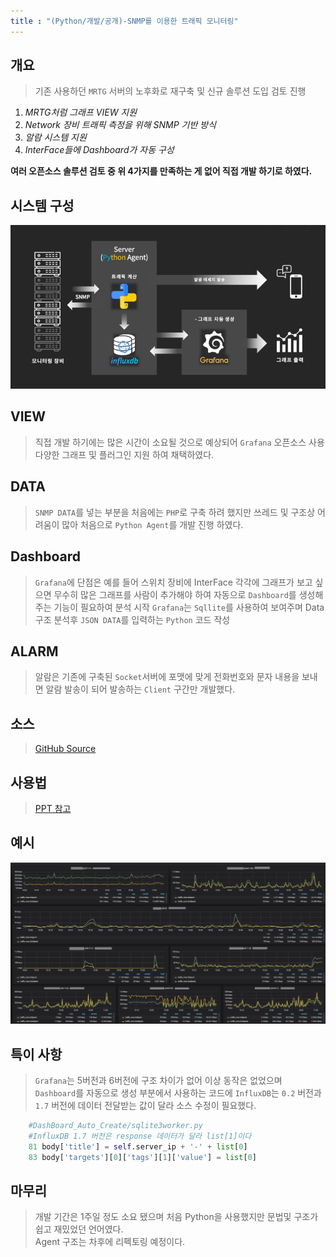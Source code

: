 ```yaml
---
title : "(Python/개발/공개)-SNMP를 이용한 트래픽 모니터링"
---
```


## 개요
>기존 사용하던 `MRTG` 서버의 노후화로 재구축 및 신규 솔루션 도입 검토 진행

1. _MRTG처럼 그래프 VIEW 지원_
1. _Network 장비 트래픽 측정을 위해 SNMP 기반 방식_
1. _알람 시스템 지원_
1. _InterFace들에 Dashboard가 자동 구성_

**여러 오픈소스 솔루션 검토 중 위 4가지를 만족하는 게 없어 직접 개발 하기로 하였다.**

## 시스템 구성
![구조](https://raw.githubusercontent.com/Tosi123/Tosi123.github.io/master/assets/image/snmp_monitoring_system.png)

## VIEW
>직접 개발 하기에는 많은 시간이 소요될 것으로 예상되어 `Grafana` 오픈소스 사용 
다양한 그래프 및 플러그인 지원 하여 채택하였다.

## DATA
>`SNMP DATA`를 넣는 부분을 처음에는 `PHP`로 구축 하려 했지만 쓰레드 및 구조상 어려움이 많아 처음으로 `Python Agent`를 개발 진행 하였다.

## Dashboard
>`Grafana`에 단점은 예를 들어 스위치 장비에 InterFace 각각에 그래프가 보고 싶으면
무수히 많은 그래프를 사람이 추가해야 하여 자동으로 `Dashboard`를 생성해주는 기능이 필요하여 분석 시작 `Grafana`는 `Sqllite`를 사용하여 보여주며 Data 구조 분석후 
`JSON DATA`를 입력하는 `Python` 코드 작성

## ALARM
>알람은 기존에 구축된 `Socket`서버에 포맷에 맞게 전화번호와 문자 내용을 보내면 알람 발송이 되어 발송하는 `Client` 구간만 개발했다.

## 소스
>[GitHub Source](https://github.com/Tosi123/NetworkMonitoring)

## 사용법
>[PPT 참고](https://github.com/Tosi123/NetworkMonitoring/tree/master/manual)

## 예시
![예시](https://raw.githubusercontent.com/Tosi123/Tosi123.github.io/master/assets/image/snmp_monitoring_ex.png)

## 특이 사항
>`Grafana`는 5버전과 6버전에 구조 차이가 없어 이상 동작은 없었으며<br> 
`Dashboard`를 자동으로 생성 부분에서 사용하는 코드에 `InfluxDB`는 `0.2` 버전과 `1.7` 버전에
데이터 전달받는 값이 달라 소스 수정이 필요했다.

```python
    #DashBoard_Auto_Create/sqlite3worker.py
    #InfluxDB 1.7 버전은 response 데이터가 달라 list[1]이다
    81 body['title'] = self.server_ip + '-' + list[0]  
    83 body['targets'][0]['tags'][1]['value'] = list[0]  
```

## 마무리
>개발 기간은 1주일 정도 소요 됐으며 처음 Python을 사용했지만 문법및 구조가 쉽고 재밌었던 언어였다.<br>
Agent 구조는 차후에 리펙토링 예정이다.
